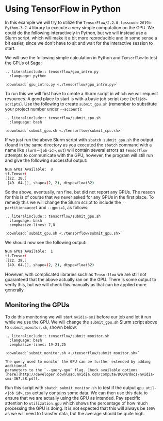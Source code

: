 # Using TensorFlow in Python

In this example we will try to utilize the
`TensorFlow/2.2.0-fosscuda-2019b-Python-3.7.4` library to execute a very simple
computation on the GPU. We could do the following interactively in Python, but
we will instead use a Slurm script, which will make it a bit more reproducible
and in some sense a bit easier, since we don't have to sit and wait for the
interactive session to start.

We will use the following simple calculation in Python and `TensorFlow` to test
the GPUs of Saga:

```{eval-rst} 
.. literalinclude:: tensorflow/gpu_intro.py
  :language: python
```

```{eval-rst} 
:download:`gpu_intro.py <./tensorflow/gpu_intro.py>`
```

To run this we will first have to create a Slurm script in which we will request
resources. A good place to start is with a basic job
script (see {ref}`job-scripts`).
Use the following to create `submit_gpu.sh` (remember to substitute your project
number under `--account`):

```{eval-rst} 
.. literalinclude:: tensorflow/submit_cpu.sh
  :language: bash
```
```{eval-rst} 
:download:`submit_gpu.sh <./tensorflow/submit_cpu.sh>`
```

If we just run the above Slurm script with `sbatch submit_gpu.sh` the output
(found in the same directory as you executed the `sbatch` command with a name
like `slurm-<job-id>.out`) will contain several errors as `Tensorflow` attempts
to communicate with the GPU, however, the program will still run and give the
following successful output:

```bash
Num GPUs Available:  0                   
tf.Tensor(                               
[[22. 28.]                               
 [49. 64.]], shape=(2, 2), dtype=float32)
```

So the above, eventually, ran fine, but did not report any GPUs. The reason for
this is of course that we never asked for any GPUs in the first place. To remedy
this we will change the Slurm script to include the `--partition=accel` and
`--gpus=1`, as follows:

```{eval-rst} 
.. literalinclude:: tensorflow/submit_gpu.sh
  :language: bash
  :emphasize-lines: 7,8
```
```{eval-rst} 
:download:`submit_gpu.sh <./tensorflow/submit_gpu.sh>`
```

We should now see the following output:

```bash
Num GPUs Available:  1                    
tf.Tensor(                                
[[22. 28.]                                
 [49. 64.]], shape=(2, 2), dtype=float32) 
```

However, with complicated libraries such as `Tensorflow` we are still not
guaranteed that the above actually ran on the GPU. There is some output to
verify this, but we will check this manually as that can be applied more
generally.


## Monitoring the GPUs

To do this monitoring we will start `nvidia-smi` before our job and let it run
while we use the GPU. We will change the `submit_gpu.sh` Slurm script above to
`submit_monitor.sh`, shown below:

```{eval-rst} 
.. literalinclude:: tensorflow/submit_monitor.sh
  :language: bash
  :emphasize-lines: 19-21,25
```
```{eval-rst} 
:download:`submit_monitor.sh <./tensorflow/submit_monitor.sh>`
```

```{note}
The query used to monitor the GPU can be further extended by adding additional
parameters to the `--query-gpu` flag. Check available options
[here](http://developer.download.nvidia.com/compute/DCGM/docs/nvidia-smi-367.38.pdf).
```

Run this script with `sbatch submit_monitor.sh` to test if the output
`gpu_util-<job id>.csv` actually contains some data. We can then use this data
to ensure that we are actually using the GPU as intended. Pay specific attention
to `utilization.gpu` which shows the percentage of how much processing the GPU
is doing. It is not expected that this will always be `100%` as we will need to
transfer data, but the average should be quite high.


